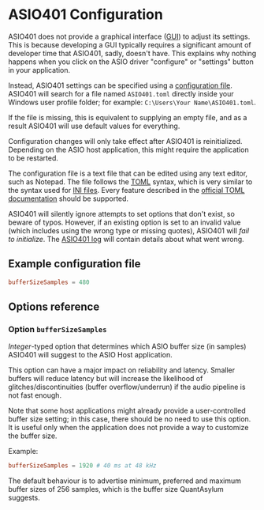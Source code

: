 # ASIO401 Configuration

ASIO401 does not provide a graphical interface ([GUI][]) to adjust its
settings. This is because developing a GUI typically requires a
significant amount of developer time that ASIO401, sadly, doesn't have.
This explains why nothing happens when you click on the ASIO driver
"configure" or "settings" button in your application.

Instead, ASIO401 settings can be specified using a
[configuration file][]. ASIO401 will search for a file named
`ASIO401.toml` directly inside your Windows user profile folder; for
example: `C:\Users\Your Name\ASIO401.toml`.

If the file is missing, this is equivalent to supplying an empty file,
and as a result ASIO401 will use default values for everything.

Configuration changes will only take effect after ASIO401 is reinitialized.
Depending on the ASIO host application, this might require the application to be
restarted.

The configuration file is a text file that can be edited using any text editor,
such as Notepad. The file follows the [TOML][] syntax, which is very similar to
the syntax used for [INI files][]. Every feature described in the [official TOML documentation] should be supported.

ASIO401 will silently ignore attempts to set options that don't exist,
so beware of typos. However, if an existing option is set to an invalid
value (which includes using the wrong type or missing quotes), ASIO401
will *fail to initialize*. The [ASIO401 log][logging] will contain details
about what went wrong.

## Example configuration file

```toml
bufferSizeSamples = 480
```

## Options reference

### Option `bufferSizeSamples`

*Integer*-typed option that determines which ASIO buffer size (in samples)
ASIO401 will suggest to the ASIO Host application.

This option can have a major impact on reliability and latency. Smaller buffers
will reduce latency but will increase the likelihood of glitches/discontinuities
(buffer overflow/underrun) if the audio pipeline is not fast enough.

Note that some host applications might already provide a user-controlled buffer
size setting; in this case, there should be no need to use this option. It is
useful only when the application does not provide a way to customize the buffer
size.

Example:

```toml
bufferSizeSamples = 1920 # 40 ms at 48 kHz
```

The default behaviour is to advertise minimum, preferred and maximum buffer
sizes of 256 samples, which is the buffer size QuantAsylum suggests.

[bufferSizeSamples]: #option-bufferSizeSamples
[configuration file]: https://en.wikipedia.org/wiki/Configuration_file
[GUI]: https://en.wikipedia.org/wiki/Graphical_user_interface
[INI files]: https://en.wikipedia.org/wiki/INI_file
[logging]: README.md#logging
[official TOML documentation]: https://github.com/toml-lang/toml#toml
[TOML]: https://en.wikipedia.org/wiki/TOML
